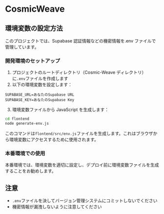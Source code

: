 # CosmicWeave

## 環境変数の設定方法

このプロジェクトでは、Supabase 認証情報などの機密情報を.env ファイルで管理しています。

### 開発環境のセットアップ

1. プロジェクトのルートディレクトリ（Cosmic-Weave ディレクトリ）に`.env`ファイルを作成します
2. 以下の環境変数を設定します：

```
SUPABASE_URL=あなたのSupabase URL
SUPABASE_KEY=あなたのSupabase Key
```

3. 環境変数ファイルから JavaScript を生成します：

```bash
cd flontend
node generate-env.js
```

このコマンドは`flontend/src/env.js`ファイルを生成します。これはブラウザから環境変数にアクセスするために使用されます。

### 本番環境での使用

本番環境では、環境変数を適切に設定し、デプロイ前に環境変数ファイルを生成することをお勧めします。

## 注意

- `.env`ファイルを決してバージョン管理システムにコミットしないでください
- 機密情報が漏洩しないように注意してください

